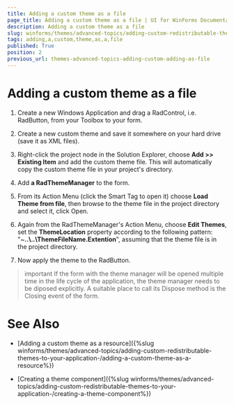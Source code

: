 ```yaml
---
title: Adding a custom theme as a file
page_title: Adding a custom theme as a file | UI for WinForms Documentation
description: Adding a custom theme as a file
slug: winforms/themes/advanced-topics/adding-custom-redistributable-themes-to-your-application-/adding-a-custom-theme-as-a-file
tags: adding,a,custom,theme,as,a,file
published: True
position: 2
previous_url: themes-advanced-topics-adding-custom-adding-as-file
---
```


# Adding a custom theme as a file


1. Create a new Windows Application and drag a RadControl, i.e. RadButton, from your Toolbox to your form. 

1. Create a new custom theme and save it somewhere on your hard drive (save it as XML files). 

1. Right-click the project node in the Solution Explorer, choose __Add >> Existing Item__ and add the custom theme file. This will automatically copy the custom theme file in your project's directory. 

1. Add __a RadThemeManager__ to the form. 

1. From its Action Menu (click the Smart Tag to open it) choose __Load Theme from file__, then browse to the theme file in the project directory and select it, click Open. 

1. Again from the RadThemeManager's Action Menu, choose __Edit Themes__, set the __ThemeLocation__ property according to the following pattern: "~__..\\..\ThemeFileName.Extention__", assuming that the theme file is in the project directory. 

1. Now apply the theme to the RadButton. 

>important If the form with the theme manager will be opened multiple time in the life cycle of the application, the theme manager needs to be diposed explicitly. A suitable place to call its Dispose method is the Closing event of the form.
>

# See Also
* [Adding a custom theme as a resource]({%slug winforms/themes/advanced-topics/adding-custom-redistributable-themes-to-your-application-/adding-a-custom-theme-as-a-resource%})

* [Creating a theme component]({%slug winforms/themes/advanced-topics/adding-custom-redistributable-themes-to-your-application-/creating-a-theme-component%})

